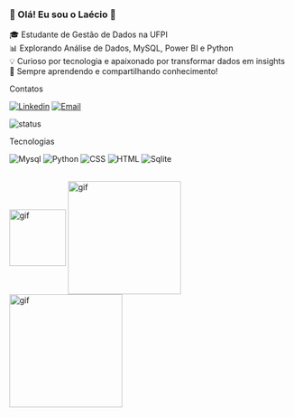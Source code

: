 

### 👋 Olá! Eu sou o Laécio 🚀  

🎓 Estudante de Gestão de Dados na UFPI  
📊 Explorando Análise de Dados, MySQL, Power BI e Python  
💡 Curioso por tecnologia e apaixonado por transformar dados em insights  
📌 Sempre aprendendo e compartilhando conhecimento!  




 Contatos

[![Linkedin](https://img.shields.io/badge/LinkedIn-0077B5?style=for-the-badge&logo=linkedin&logoColor=white)]('https://www.linkedin.com/in/laécio-monteiro-b7244735'3)
[![Email](https://img.shields.io/badge/Gmail-D14836?style=for-the-badge&logo=gmail&logoColor=whitee)](mailto:laeciomonteiro275@gmail.com)

![status](https://github-readme-stats.vercel.app/api?username=Laecio212&theme=blue-green)

Tecnologias


![Mysql](    https://img.shields.io/badge/MySQL-00000F?style=for-the-badge&logo=mysql&logoColor=white)
![Python](https://img.shields.io/badge/Python-14354C?style=for-the-badge&logo=python&logoColor=white)
![CSS](https://img.shields.io/badge/CSS-239120?&style=for-the-badge&logo=css3&logoColor=white)
![HTML](https://img.shields.io/badge/HTML-239120?style=for-the-badge&logo=html5&logoColor=white )
![Sqlite](https://img.shields.io/badge/SQLite-07405E?style=for-the-badge&logo=sqlite&logoColor=white )



<div style="display: inline_block"> <br/>
<img width ="100" align="center" alt="gif" src="https://media4.giphy.com/media/v1.Y2lkPTc5MGI3NjExaHp3NnM4eXYzY21hOG5rZnQ5cG5mdXYza3F0bWZjMWJjcmZ0Ym91YiZlcD12MV9pbnRlcm5hbF9naWZfYnlfaWQmY3Q9Zw/HscDLzkO8EOTmgkhQP/giphy.gif"> 
<img width ="200" align="center" alt="gif" src="https://media0.giphy.com/media/v1.Y2lkPTc5MGI3NjExdjc4bmc2bmRxczE3bm95emdqMTFxNHZsMjV5Mno0NjMyMHc3N3o3ciZlcD12MV9pbnRlcm5hbF9naWZfYnlfaWQmY3Q9Zw/iIqmM5tTjmpOB9mpbn/giphy.gif"> 
 <img width ="200" align="center" alt="gif" src="https://media4.giphy.com/media/v1.Y2lkPTc5MGI3NjExYmV3YmIzeHRqczIzYmtvdm1rcWJvcWR4NXJkNW80dXp4NXE0cXR3bSZlcD12MV9pbnRlcm5hbF9naWZfYnlfaWQmY3Q9Zw/wKWxuUOcp9fdvckBty/giphy.gif">  
</div> <br/>


